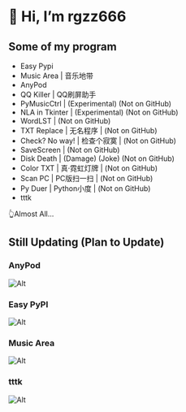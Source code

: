 # 👋 Hi, I’m rgzz666

## Some of my program
- Easy Pypi
- Music Area | 音乐地带
- AnyPod
- QQ Killer | QQ刷屏助手
- PyMusicCtrl | (Experimental) (Not on GitHub)
- NLA in Tkinter | (Experimental) (Not on GitHub)
- WordLST | (Not on GitHub)
- TXT Replace | 无名程序 | (Not on GitHub)
- Check? No way! | 检查个寂寞 | (Not on GitHub)
- SaveScreen | (Not on GitHub)
- Disk Death | (Damage) (Joke) (Not on GitHub)
- Color TXT | 真·霓虹灯牌 | (Not on GitHub)
- Scan PC | PC版扫一扫 | (Not on GitHub)
- Py Duer | Python小度 | (Not on GitHub)
- tttk

👆Almost All...

## Still Updating (Plan to Update)

### AnyPod
![Alt](https://repobeats.axiom.co/api/embed/7901cb3f833782cb3895c233df77a38536c7fb05.svg "Repobeats analytics image")

### Easy PyPI
![Alt](https://repobeats.axiom.co/api/embed/7e75da286620ad9b9d8831c23ac7d3d981a44a78.svg "Repobeats analytics image")

### Music Area
![Alt](https://repobeats.axiom.co/api/embed/34cd6716e716f4212cca115450da9805eeca20d1.svg "Repobeats analytics image")

### tttk
![Alt](https://repobeats.axiom.co/api/embed/8672024c86be918f2a848b60e340c00231f7234f.svg "Repobeats analytics image")

<!---
TotoWang-hhh/TotoWang-hhh is a ✨ special ✨ repository because its `README.md` (this file) appears on your GitHub profile.
You can click the Preview link to take a look at your changes.
--->
